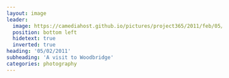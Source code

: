 ```yaml
---
layout: image
leader:
  image: https://camediahost.github.io/pictures/project365/2011/feb/05/050211.jpg
  position: bottom left
  hidetext: true
  inverted: true
heading: '05/02/2011'
subheading: 'A visit to Woodbridge'
categories: photography
---
```

